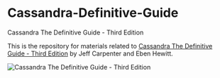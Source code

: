 # Cassandra-Definitive-Guide
Cassandra The Definitive Guide - Third Edition


This is the repository for materials related to [Cassandra The Definitive Guide - Third Edition](http://shop.oreilly.com/.do) by Jeff Carpenter and Eben Hewitt. 


![Cassandra The Definitive Guide - Third Edition](https://imgur.com/rAvYU1c.jpg)
